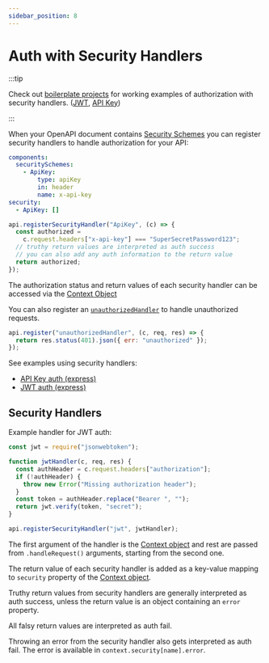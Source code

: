 ```yaml
---
sidebar_position: 8
---
```


# Auth with Security Handlers

:::tip

Check out [boilerplate projects](/docs/examples/boilerplate/) for working examples of authorization with security handlers. ([JWT](https://github.com/openapistack/openapi-backend/tree/main/examples/express-jwt-auth), [API Key](https://github.com/openapistack/openapi-backend/tree/main/examples/express-apikey-auth))

:::

When your OpenAPI document contains [Security Schemes](https://github.com/OAI/OpenAPI-Specification/blob/master/versions/3.0.0.md#securitySchemeObject)
you can register security handlers to handle authorization for your API:

```yaml
components:
  securitySchemes:
    - ApiKey:
        type: apiKey
        in: header
        name: x-api-key
security:
  - ApiKey: []
```

```javascript
api.registerSecurityHandler("ApiKey", (c) => {
  const authorized =
    c.request.headers["x-api-key"] === "SuperSecretPassword123";
  // truthy return values are interpreted as auth success
  // you can also add any auth information to the return value
  return authorized;
});
```

The authorization status and return values of each security handler can be
accessed via the [Context Object](/docs/openapi-backend/api#context-object)

You can also register an [`unauthorizedHandler`](/docs/openapi-backend/api#unauthorizedhandler-handler)
to handle unauthorized requests.

```javascript
api.register("unauthorizedHandler", (c, req, res) => {
  return res.status(401).json({ err: "unauthorized" });
});
```

See examples using security handlers:

- [API Key auth (express)](https://github.com/openapistack/openapi-backend/tree/main/examples/express-apikey-auth)
- [JWT auth (express)](https://github.com/openapistack/openapi-backend/tree/main/examples/express-jwt-auth)

## Security Handlers

Example handler for JWT auth:

```javascript
const jwt = require("jsonwebtoken");

function jwtHandler(c, req, res) {
  const authHeader = c.request.headers["authorization"];
  if (!authHeader) {
    throw new Error("Missing authorization header");
  }
  const token = authHeader.replace("Bearer ", "");
  return jwt.verify(token, "secret");
}

api.registerSecurityHandler("jwt", jwtHandler);
```

The first argument of the handler is the [Context object](/docs/openapi-backend/api#context-object) and rest are passed from `.handleRequest()`
arguments, starting from the second one.

The return value of each security handler is added as a key-value mapping to
`security` property of the [Context object](/docs/openapi-backend/api#context-object).

Truthy return values from security handlers are generally interpreted as auth
success, unless the return value is an object containing an `error` property.

All falsy return values are interpreted as auth fail.

Throwing an error from the security handler also gets interpreted as auth fail. The error is available in `context.security[name].error`.
